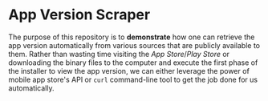# App Version Scraper

The purpose of this repository is to **demonstrate** how one can retrieve the app version automatically from various sources that are publicly available to them. Rather than wasting time visiting the *App Store*/*Play Store* or downloading the binary files to the computer and execute the first phase of the installer to view the app version, we can either leverage the power of mobile app store's API or `curl` command-line tool to get the job done for us automatically.

